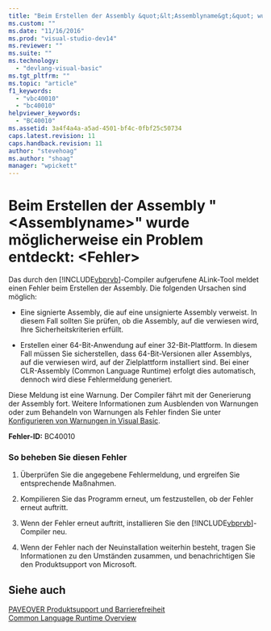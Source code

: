 ```yaml
---
title: "Beim Erstellen der Assembly &quot;&lt;Assemblyname&gt;&quot; wurde m&#246;glicherweise ein Problem entdeckt: &lt;Fehler&gt; | Microsoft Docs"
ms.custom: ""
ms.date: "11/16/2016"
ms.prod: "visual-studio-dev14"
ms.reviewer: ""
ms.suite: ""
ms.technology: 
  - "devlang-visual-basic"
ms.tgt_pltfrm: ""
ms.topic: "article"
f1_keywords: 
  - "vbc40010"
  - "bc40010"
helpviewer_keywords: 
  - "BC40010"
ms.assetid: 3a4f4a4a-a5ad-4501-bf4c-0fbf25c50734
caps.latest.revision: 11
caps.handback.revision: 11
author: "stevehoag"
ms.author: "shoag"
manager: "wpickett"
---
```

# Beim Erstellen der Assembly &quot;&lt;Assemblyname&gt;&quot; wurde m&#246;glicherweise ein Problem entdeckt: &lt;Fehler&gt;
Das durch den [!INCLUDE[vbprvb](../../csharp/programming-guide/concepts/linq/includes/vbprvb_md.md)]\-Compiler aufgerufene ALink\-Tool meldet einen Fehler beim Erstellen der Assembly. Die folgenden Ursachen sind möglich:  
  
-   Eine signierte Assembly, die auf eine unsignierte Assembly verweist. In diesem Fall sollten Sie prüfen, ob die Assembly, auf die verwiesen wird, Ihre Sicherheitskriterien erfüllt.  
  
-   Erstellen einer 64\-Bit\-Anwendung auf einer 32\-Bit\-Plattform. In diesem Fall müssen Sie sicherstellen, dass 64\-Bit\-Versionen aller Assemblys, auf die verwiesen wird, auf der Zielplattform installiert sind. Bei einer CLR\-Assembly \(Common Language Runtime\) erfolgt dies automatisch, dennoch wird diese Fehlermeldung generiert.  
  
 Diese Meldung ist eine Warnung. Der Compiler fährt mit der Generierung der Assembly fort. Weitere Informationen zum Ausblenden von Warnungen oder zum Behandeln von Warnungen als Fehler finden Sie unter [Konfigurieren von Warnungen in Visual Basic](/visual-studio/ide/configuring-warnings-in-visual-basic).  
  
 **Fehler\-ID:** BC40010  
  
### So beheben Sie diesen Fehler  
  
1.  Überprüfen Sie die angegebene Fehlermeldung, und ergreifen Sie entsprechende Maßnahmen.  
  
2.  Kompilieren Sie das Programm erneut, um festzustellen, ob der Fehler erneut auftritt.  
  
3.  Wenn der Fehler erneut auftritt, installieren Sie den [!INCLUDE[vbprvb](../../csharp/programming-guide/concepts/linq/includes/vbprvb_md.md)]\-Compiler neu.  
  
4.  Wenn der Fehler nach der Neuinstallation weiterhin besteht, tragen Sie Informationen zu den Umständen zusammen, und benachrichtigen Sie den Produktsupport von Microsoft.  
  
## Siehe auch  
 [PAVEOVER Produktsupport und Barrierefreiheit](http://msdn.microsoft.com/de-de/14e1d293-7b6d-40a6-bf3e-a92f8ee6c88c)   
 [Common Language Runtime Overview](http://msdn.microsoft.com/de-de/0fd9aeae-af10-435f-86d4-e76619741e4a)